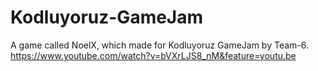 # Kodluyoruz-GameJam
A game called NoelX, which made for Kodluyoruz GameJam by Team-6.
https://www.youtube.com/watch?v=bVXrLJS8_nM&feature=youtu.be
